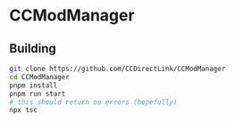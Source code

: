 <!-- markdownlint-disable MD013 MD024 MD001 MD045 -->
# CCModManager

## Building

```bash
git clone https://github.com/CCDirectLink/CCModManager
cd CCModManager
pnpm install
pnpm run start
# this should return no errors (hopefully)
npx tsc
```
